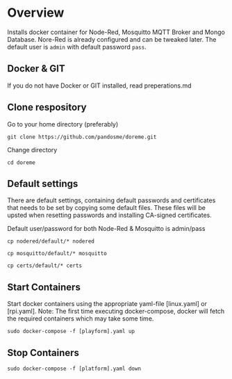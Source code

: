 # Overview
Installs docker container for Node-Red, Mosquitto MQTT Broker and Mongo Database.  Nore-Red is already configured and can be tweaked later.
The default user is `admin` with default password `pass`.
## Docker & GIT
If you do not have Docker or GIT installed, read preperations.md

## Clone respository
Go to your home directory (preferably)
```
git clone https://github.com/pandosme/doreme.git 
```
Change directory
```
cd doreme
```

## Default settings
There are default settings, containing default passwords and certificates that needs to be set by copying some default files.  These files will be upsted when resetting passwords and installing CA-signed certificates.

Default user/password for both Node-Red & Mosquitto is admin/pass
```
cp nodered/default/* nodered
```
```
cp mosquitto/default/* mosquitto
```
```
cp certs/default/* certs
```

## Start Containers
Start docker containers using the appropriate yaml-file [linux.yaml] or [rpi.yaml].
Note: The first time executing docker-compose, docker will fetch the required containers which may take some time.
```
sudo docker-compose -f [playform].yaml up
```
## Stop Containers
```
sudo docker-compose -f [platform].yaml down
```
